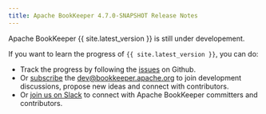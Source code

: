 ```yaml
---
title: Apache BookKeeper 4.7.0-SNAPSHOT Release Notes
---
```


Apache BookKeeper {{ site.latest_version }} is still under developement.

If you want to learn the progress of `{{ site.latest_version }}`, you can do:

- Track the progress by following the [issues](https://github.com/apache/bookkeeper/issues) on Github.
- Or [subscribe](mailto:dev-subscribe@bookkeeper.apache.org) the [dev@bookkeeper.apache.org](mailto:dev@bookkeeper.apache.org)
    to join development discussions, propose new ideas and connect with contributors.
- Or [join us on Slack](https://apachebookkeeper.herokuapp.com/) to connect with Apache BookKeeper committers and contributors.

